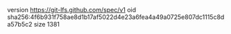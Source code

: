 version https://git-lfs.github.com/spec/v1
oid sha256:4f6b931f758ae8d1b17af5022d4e23a6fea4a49a0725e807dc1115c8da57b5c2
size 1381
